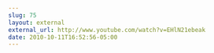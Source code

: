 ```yaml
---
slug: 75
layout: external
external_url: http://www.youtube.com/watch?v=EHlN21ebeak
date: 2010-10-11T16:52:56-05:00
---
```

